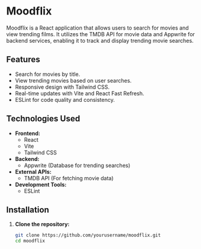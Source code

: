 # Moodflix

Moodflix is a React application that allows users to search for movies and view trending films. It utilizes the TMDB API for movie data and Appwrite for backend services, enabling it to track and display trending movie searches.

## Features

- Search for movies by title.
- View trending movies based on user searches.
- Responsive design with Tailwind CSS.
- Real-time updates with Vite and React Fast Refresh.
- ESLint for code quality and consistency.

## Technologies Used

- **Frontend:**
    - React
    - Vite
    - Tailwind CSS
- **Backend:**
    - Appwrite (Database for trending searches)
- **External APIs:**
    - TMDB API (For fetching movie data)
- **Development Tools:**
    - ESLint 

## Installation

1. **Clone the repository:**
   ```bash
   git clone https://github.com/yourusername/moodflix.git
   cd moodflix